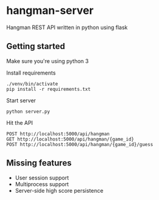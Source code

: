 # hangman-server
Hangman REST API written in python using flask

## Getting started
Make sure you're using python 3

Install requirements
```
./venv/bin/activate
pip install -r requirements.txt
```

Start server
```
python server.py
```

Hit the API
```
POST http://localhost:5000/api/hangman
GET http://localhost:5000/api/hangman/{game_id}
POST http://localhost:5000/api/hangman/{game_id}/guess
```

## Missing features
- User session support
- Multiprocess support
- Server-side high score persistence

